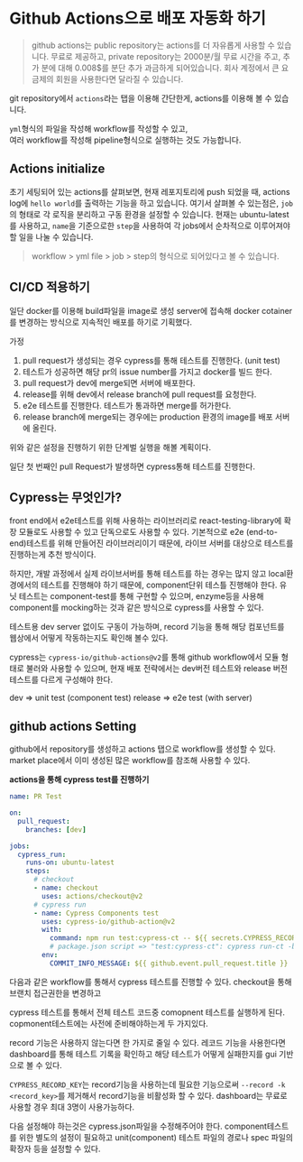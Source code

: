 # Github Actions으로 배포 자동화 하기

> github actions는 public repository는 actions를 더 자유롭게 사용할 수 있습니다. 무료로 제공하고, private repository는 2000분/월 무료 시간을 주고, 추가 분에 대해 0.008$를 분단 추가 과금하게 되어있습니다. 회사 계정에서 큰 요금제의 회원을 사용한다면 달라질 수 있습니다.

git repository에서 `actions`라는 탭을 이용해 간단한게, actions를 이용해 볼 수 있습니다.

`yml`형식의 파일을 작성해 workflow를 작성할 수 있고,  
여러 workflow를 작성해 pipeline형식으로 실행하는 것도 가능합니다.

## Actions initialize

초기 세팅되어 있는 actions를 살펴보면, 현재 레포지토리에 push 되었을 때, actions log에 `hello world`를 출력하는 기능을 하고 있습니다.
여기서 살펴볼 수 있는점은, `job`의 형태로 각 로직을 분리하고 구동 환경을 설정할 수 있습니다. 현재는 ubuntu-latest를 사용하고, `name`을 기준으로한 `step`을 사용하여 각 jobs에서 순차적으로 이루어져야 할 일을 나눌 수 있습니다.

> workflow > yml file > job > step의 형식으로 되어있다고 볼 수 있습니다.

## CI/CD 적용하기

일단 docker를 이용해 build파일을 image로 생성 server에 접속해 docker cotainer를 변경하는 방식으로 지속적인 배포를 하기로 기획했다.

가정

1. pull request가 생성되는 경우 cypress를 통해 테스트를 진행한다. (unit test)
2. 테스트가 성공하면 해당 pr의 issue number를 가지고 docker를 빌드 한다.
3. pull request가 dev에 merge되면 서버에 배포한다.
4. release를 위해 dev에서 release branch에 pull request를 요청한다.
5. e2e 테스트를 진행한다. 테스트가 통과하면 merge를 허가한다.
6. release branch에 merge되는 경우에는 production 환경의 image를 배포 서버에 올린다.

위와 같은 설정을 진행하기 위한 단계벌 실행을 해볼 계획이다.

일단 첫 번째인 pull Request가 발생하면 cypress통해 테스트를 진행한다.

## Cypress는 무엇인가?

front end에서 e2e테스트를 위해 사용하는 라이브러리로 react-testing-library에 확장 모듈로도 사용할 수 있고 단독으로도 사용할 수 있다.
기본적으로 e2e (end-to-end)테스트를 위해 만들어진 라이브러리이기 때문에, 라이브 서버를 대상으로 테스트를 진행하는게 추천 방식이다.

하지만, 개발 과정에서 실제 라이브서버를 통해 테스트를 하는 경우는 많지 않고 local환경에서의 테스트를 진행해야 하기 때문에, component단위 테스틀 진행해야 한다.
유닛 테스트는 component-test를 통해 구현할 수 있으며, enzyme등을 사용해 component를 mocking하는 것과 같은 방식으로 cypress를 사용할 수 있다.

테스트용 dev server 없이도 구동이 가능하며, record 기능을 통해 해당 컴포넌트를 웹상에서 어떻게 작동하는지도 확인해 볼수 있다.

cypress는 `cypress-io/github-actions@v2`를 통해 github workflow에서 모듈 형태로 불러와 사용할 수 있으며,
현재 배포 전략에서는 dev버전 테스트와 release 버전 테스트를 다르게 구성해야 한다.

dev => unit test (component test)
release => e2e test (with server)

## github actions Setting

github에서 repository를 생성하고 actions 탭으로 workflow를 생성할 수 있다.
market place에서 이미 생성된 많은 workflow를 참조해 사용할 수 있다.

**actions을 통해 cypress test를 진행하기**

```yml
name: PR Test

on:
  pull_request:
    branches: [dev]

jobs:
  cypress_run:
    runs-on: ubuntu-latest
    steps:
      # checkout
      - name: checkout
        uses: actions/checkout@v2
      # cypress run
      - name: Cypress Components test
        uses: cypress-io/github-action@v2
        with:
          command: npm run test:cypress-ct -- ${{ secrets.CYPRESS_RECORD_KEY }} -t ${{ github.event_name }}
          # package.json script => "test:cypress-ct": cypress run-ct -b chrome --record -k
        env:
          COMMIT_INFO_MESSAGE: ${{ github.event.pull_request.title }}
```

다음과 같은 workflow를 통해서 cypress 테스트를 진행할 수 있다.
checkout을 통해 브랜치 접근권한을 변경하고

cypress 테스트를 통해서 전체 테스트 코드중 comopnent 테스트를 실행하게 된다.
copmonent테스트에는 사전에 준비해야하는게 두 가지있다.

record 기능은 사용하지 않는다면 한 가지로 줄일 수 있다.
레코드 기능을 사용한다면 dashboard를 통해 테스트 기록을 확인하고 해당 테스트가 어떻게 실패한지를 gui 기반으로 볼 수 있다.

`CYPRESS_RECORD_KEY`는 record기능을 사용하는데 필요한 기능으로써 `--record -k <record_key>`를 제거해서 record기능을 비활성화 할 수 있다.
dashboard는 무료로 사용할 경우 최대 3명이 사용가능하다.

다음 설정해야 하는것은 cypress.json파일을 수정해주어야 한다.
component테스트를 위한 별도의 설정이 필요하고 unit(component) 테스트 파일의 경로나 spec 파일의 확장자 등을 설정할 수 있다.
